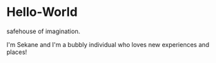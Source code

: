 # Hello-World
safehouse of imagination.



I'm Sekane and I'm a bubbly individual who loves new experiences and places!
